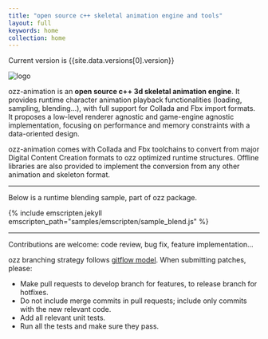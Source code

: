 ```yaml
---
title: "open source c++ skeletal animation engine and tools"
layout: full
keywords: home
collection: home
---
```


Current version is {{site.data.versions[0].version}}

![logo]({{site.baseurl}}/images/ozz-grey-128.png)

ozz-animation is an **open source c++ 3d skeletal animation engine**. It provides runtime character animation playback functionalities (loading, sampling, blending...), with full support for Collada and Fbx import formats. It proposes a low-level renderer agnostic and game-engine agnostic implementation, focusing on performance and memory constraints with a data-oriented design.

ozz-animation comes with Collada and Fbx toolchains to convert from major Digital Content Creation formats to ozz optimized runtime structures. Offline libraries are also provided to implement the conversion from any other animation and skeleton format.

---

Below is a runtime blending sample, part of ozz package.

{% include emscripten.jekyll emscripten_path="samples/emscripten/sample_blend.js" %}

---

Contributions are welcome: code review, bug fix, feature implementation...

ozz branching strategy follows [gitflow model](http://nvie.com/posts/a-successful-git-branching-model/). When submitting patches, please:
  - Make pull requests to develop branch for features, to release branch for hotfixes.
  - Do not include merge commits in pull requests; include only commits with the new relevant code.
  - Add all relevant unit tests.
  - Run all the tests and make sure they pass.
